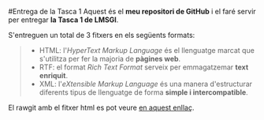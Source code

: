 #Entrega de la Tasca 1
Aquest és el **meu repositori de GitHub** i el faré servir per entregar **la Tasca 1 de LMSGI**. 

S'entreguen un total de 3 fitxers en els següents formats: 
>- HTML: l'_HyperText Markup Language_ és el llenguatge marcat que s'utilitza per fer la majoria de **pàgines web**.
>- RTF: el format _Rich Text Format_ serveix per emmagatzemar **text enriquit**.
>- XML: l'_eXtensible Markup Language_ és una manera d'estructurar diferents tipus de llenguatge de forma **simple i intercompatible**.

El rawgit amb el fitxer html es pot veure [en aquest enllaç](https://rawgit.com/jordigithub1/LMSGI1/master/llsgi-01.html).
